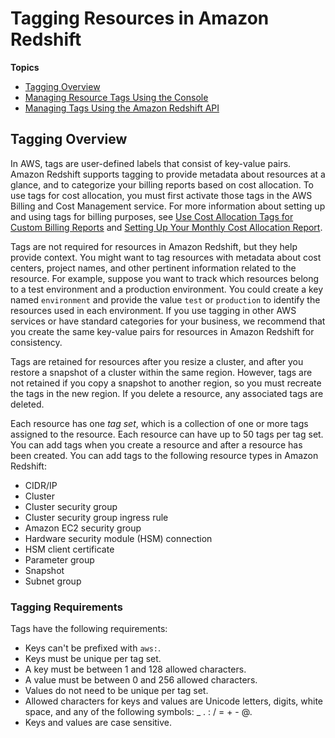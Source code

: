# Tagging Resources in Amazon Redshift<a name="amazon-redshift-tagging"></a>

**Topics**
+ [Tagging Overview](#amazon-redshift-tagging-overview)
+ [Managing Resource Tags Using the Console](rs-mgmt-tagging-console.md)
+ [Managing Tags Using the Amazon Redshift API](rs-mgmt-tagging-cli-api.md)

## Tagging Overview<a name="amazon-redshift-tagging-overview"></a>

In AWS, tags are user\-defined labels that consist of key\-value pairs\. Amazon Redshift supports tagging to provide metadata about resources at a glance, and to categorize your billing reports based on cost allocation\. To use tags for cost allocation, you must first activate those tags in the AWS Billing and Cost Management service\. For more information about setting up and using tags for billing purposes, see [Use Cost Allocation Tags for Custom Billing Reports](https://docs.aws.amazon.com/awsaccountbilling/latest/aboutv2/cost-alloc-tags.html) and [Setting Up Your Monthly Cost Allocation Report](https://docs.aws.amazon.com/awsaccountbilling/latest/aboutv2/configurecostallocreport.html)\.

Tags are not required for resources in Amazon Redshift, but they help provide context\. You might want to tag resources with metadata about cost centers, project names, and other pertinent information related to the resource\. For example, suppose you want to track which resources belong to a test environment and a production environment\. You could create a key named `environment` and provide the value `test` or `production` to identify the resources used in each environment\. If you use tagging in other AWS services or have standard categories for your business, we recommend that you create the same key\-value pairs for resources in Amazon Redshift for consistency\. 

Tags are retained for resources after you resize a cluster, and after you restore a snapshot of a cluster within the same region\. However, tags are not retained if you copy a snapshot to another region, so you must recreate the tags in the new region\. If you delete a resource, any associated tags are deleted\.

Each resource has one *tag set*, which is a collection of one or more tags assigned to the resource\. Each resource can have up to 50 tags per tag set\. You can add tags when you create a resource and after a resource has been created\. You can add tags to the following resource types in Amazon Redshift: 
+ CIDR/IP
+ Cluster
+ Cluster security group
+ Cluster security group ingress rule
+ Amazon EC2 security group
+ Hardware security module \(HSM\) connection
+ HSM client certificate
+ Parameter group
+ Snapshot
+ Subnet group

### Tagging Requirements<a name="rs-tagging-requirements"></a>

Tags have the following requirements: 
+ Keys can't be prefixed with `aws:`\.
+ Keys must be unique per tag set\.
+ A key must be between 1 and 128 allowed characters\.
+ A value must be between 0 and 256 allowed characters\.
+ Values do not need to be unique per tag set\.
+ Allowed characters for keys and values are Unicode letters, digits, white space, and any of the following symbols: \_ \. : / = \+ \- @\. 
+ Keys and values are case sensitive\.